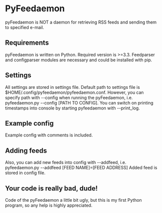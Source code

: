 PyFeedaemon
===================
pyFeedaemon is NOT a daemon for retrieving RSS feeds and sending them to specified e-mail.

Requirements
-----------------
pyFeedaemon is written on Python.
Required version is >=3.3. Feedparser and configparser modules are 
necessary and could be installed with pip. 

Settings
----------------
All settings are stored in settings file. Default path to settings file 
is $HOME/.config/pyfeedaemon/pyfeedaemon.conf.
However, you can specify path with --config when running the pyFeedaemon, i.e. pyfeedaemon.py --config [PATH TO CONFIG].
You can switch on printing timestamps into console by starting pyfeedaemon with --print_log.

Example config
---------------
Example config with comments is included.

Adding feeds
---------------
Also, you can add new feeds into config with --addfeed, i.e. pyfeedaemon.py --addfeed [FEED NAME]=[FEED ADDRESS]
Added feed is stored in config file.

Your code is really bad, dude!
--------------------
Code of the pyFeedaemon a little bit ugly, but this is my first Python program, so any help is highly appreciated.
